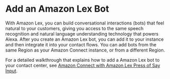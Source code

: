 # Add an Amazon Lex Bot<a name="amazon-lex"></a>

With Amazon Lex, you can build conversational interactions \(bots\) that feel natural to your customers, giving you access to the same speech recognition and natural language understanding technology that powers Alexa\. After you create an Amazon Lex bot, you can add it to your instance and then integrate it into your contact flows\. You can add bots from the same Region as your Amazon Connect instance, or from a different Region\.

For a detailed walkthrough that explains how to add a Amazon Lex bot to your contact center, see [Amazon Connect with Amazon Lex Press of Say Input](https://aws.amazon.com/blogs/contact-center/amazon-connect-with-amazon-lex-press-or-say-input/)\.